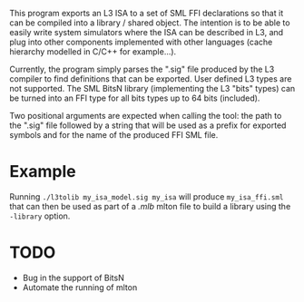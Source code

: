 This program exports an L3 ISA to a set of SML FFI declarations so that it can
be compiled into a library / shared object. The intention is to be able to
easily write system simulators where the ISA can be described in L3, and plug
into other components implemented with other languages (cache hierarchy
modelled in C/C++ for example...).

Currently, the program simply parses the ".sig" file produced by the L3
compiler to find definitions that can be exported. User defined L3 types are
not supported. The SML BitsN library (implementing the L3 "bits" types) can be
turned into an FFI type for all bits types up to 64 bits (included).

Two positional arguments are expected when calling the tool: the path to the
".sig" file followed by a string that will be used as a prefix for exported
symbols and for the name of the produced FFI SML file.

Example
=======

Running `./l3tolib my_isa_model.sig my_isa` will produce `my_isa_ffi.sml` that
can then be used as part of a *.mlb* mlton file to build a library using the
`-library` option.

TODO
====

* Bug in the support of BitsN
* Automate the running of mlton

